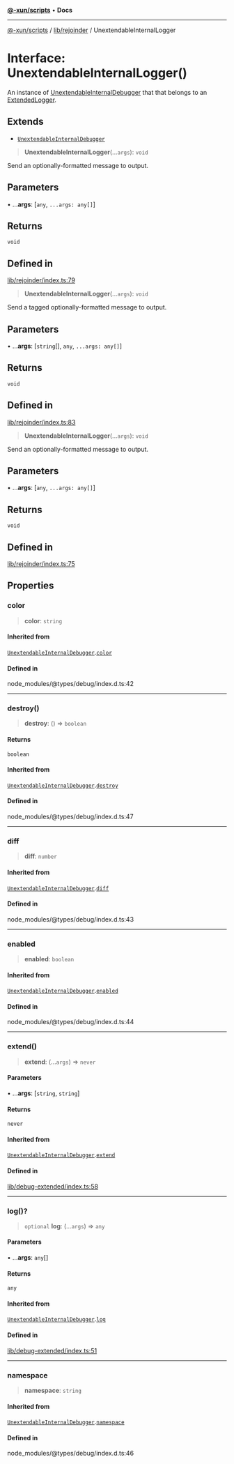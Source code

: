 [**@-xun/scripts**](../../../README.md) • **Docs**

***

[@-xun/scripts](../../../README.md) / [lib/rejoinder](../README.md) / UnextendableInternalLogger

# Interface: UnextendableInternalLogger()

An instance of [UnextendableInternalDebugger](../../debug-extended/interfaces/UnextendableInternalDebugger.md) that that belongs to an
[ExtendedLogger](ExtendedLogger.md).

## Extends

- [`UnextendableInternalDebugger`](../../debug-extended/interfaces/UnextendableInternalDebugger.md)

> **UnextendableInternalLogger**(...`args`): `void`

Send an optionally-formatted message to output.

## Parameters

• ...**args**: [`any`, `...args: any[]`]

## Returns

`void`

## Defined in

[lib/rejoinder/index.ts:79](https://github.com/Xunnamius/xscripts/blob/61a6185ffd6f73d4fe8e86fde7ca0e419bd4f892/lib/rejoinder/index.ts#L79)

> **UnextendableInternalLogger**(...`args`): `void`

Send a tagged optionally-formatted message to output.

## Parameters

• ...**args**: [`string`[], `any`, `...args: any[]`]

## Returns

`void`

## Defined in

[lib/rejoinder/index.ts:83](https://github.com/Xunnamius/xscripts/blob/61a6185ffd6f73d4fe8e86fde7ca0e419bd4f892/lib/rejoinder/index.ts#L83)

> **UnextendableInternalLogger**(...`args`): `void`

Send an optionally-formatted message to output.

## Parameters

• ...**args**: [`any`, `...args: any[]`]

## Returns

`void`

## Defined in

[lib/rejoinder/index.ts:75](https://github.com/Xunnamius/xscripts/blob/61a6185ffd6f73d4fe8e86fde7ca0e419bd4f892/lib/rejoinder/index.ts#L75)

## Properties

### color

> **color**: `string`

#### Inherited from

[`UnextendableInternalDebugger`](../../debug-extended/interfaces/UnextendableInternalDebugger.md).[`color`](../../debug-extended/interfaces/UnextendableInternalDebugger.md#color)

#### Defined in

node\_modules/@types/debug/index.d.ts:42

***

### destroy()

> **destroy**: () => `boolean`

#### Returns

`boolean`

#### Inherited from

[`UnextendableInternalDebugger`](../../debug-extended/interfaces/UnextendableInternalDebugger.md).[`destroy`](../../debug-extended/interfaces/UnextendableInternalDebugger.md#destroy)

#### Defined in

node\_modules/@types/debug/index.d.ts:47

***

### diff

> **diff**: `number`

#### Inherited from

[`UnextendableInternalDebugger`](../../debug-extended/interfaces/UnextendableInternalDebugger.md).[`diff`](../../debug-extended/interfaces/UnextendableInternalDebugger.md#diff)

#### Defined in

node\_modules/@types/debug/index.d.ts:43

***

### enabled

> **enabled**: `boolean`

#### Inherited from

[`UnextendableInternalDebugger`](../../debug-extended/interfaces/UnextendableInternalDebugger.md).[`enabled`](../../debug-extended/interfaces/UnextendableInternalDebugger.md#enabled)

#### Defined in

node\_modules/@types/debug/index.d.ts:44

***

### extend()

> **extend**: (...`args`) => `never`

#### Parameters

• ...**args**: [`string`, `string`]

#### Returns

`never`

#### Inherited from

[`UnextendableInternalDebugger`](../../debug-extended/interfaces/UnextendableInternalDebugger.md).[`extend`](../../debug-extended/interfaces/UnextendableInternalDebugger.md#extend)

#### Defined in

[lib/debug-extended/index.ts:58](https://github.com/Xunnamius/xscripts/blob/61a6185ffd6f73d4fe8e86fde7ca0e419bd4f892/lib/debug-extended/index.ts#L58)

***

### log()?

> `optional` **log**: (...`args`) => `any`

#### Parameters

• ...**args**: `any`[]

#### Returns

`any`

#### Inherited from

[`UnextendableInternalDebugger`](../../debug-extended/interfaces/UnextendableInternalDebugger.md).[`log`](../../debug-extended/interfaces/UnextendableInternalDebugger.md#log)

#### Defined in

[lib/debug-extended/index.ts:51](https://github.com/Xunnamius/xscripts/blob/61a6185ffd6f73d4fe8e86fde7ca0e419bd4f892/lib/debug-extended/index.ts#L51)

***

### namespace

> **namespace**: `string`

#### Inherited from

[`UnextendableInternalDebugger`](../../debug-extended/interfaces/UnextendableInternalDebugger.md).[`namespace`](../../debug-extended/interfaces/UnextendableInternalDebugger.md#namespace)

#### Defined in

node\_modules/@types/debug/index.d.ts:46
